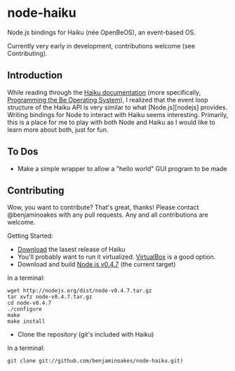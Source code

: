 node-haiku
==========

Node.js bindings for Haiku (née OpenBeOS), an event-based OS.

Currently very early in development, contributions welcome (see Contributing).

Introduction
------------

While reading through the [Haiku documentation][hdocs] (more specifically, [Programming the Be Operating System][pbeos]), I realized that the event loop structure of the Haiku API is very similar to what [Node.js][nodejs] provides.  Writing bindings for Node to interact with Haiku seems interesting.  Primarily, this is a place for me to play with both Node and Haiku as I would like to learn more about both, just for fun.

  [hdocs]: http://haiku-os.org/documents
  [pbeos]: http://haiku-os.org/legacy-docs/programming_the_be_operating_system.pdf
  [njs]: http://nodejs.org/

To Dos
------

* Make a simple wrapper to allow a "hello world" GUI program to be made

Contributing
------------

Wow, you want to contribute?  That's great, thanks!  Please contact @benjaminoakes with any pull requests.  Any and all contributions are welcome.

Getting Started:

* [Download][hdl] the lasest release of Haiku
* You'll probably want to run it virtualized.  [VirtualBox][vboxdl] is a good option.
* Download and build [Node.js v0.4.7][njsdl] (the current target)

In a terminal:

    wget http://nodejs.org/dist/node-v0.4.7.tar.gz
    tar xvfz node-v0.4.7.tar.gz
    cd node-v0.4.7
    ./configure
    make
    make install

* Clone the repository (git's included with Haiku)
  
In a terminal:

    git clone git://github.com/benjaminoakes/node-haiku.git)

  [hdl]: http://haiku-os.org/get-haiku
  [vboxdl]: http://www.virtualbox.org/wiki/Downloads
  [njsdl]: http://nodejs.org/dist/node-v0.4.7.tar.gz
